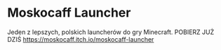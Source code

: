 # Moskocaff Launcher
Jeden z lepszych, polskich launcherów do gry Minecraft.
POBIERZ JUŻ DZIŚ https://moskocaff.itch.io/moskocaff-launcher
